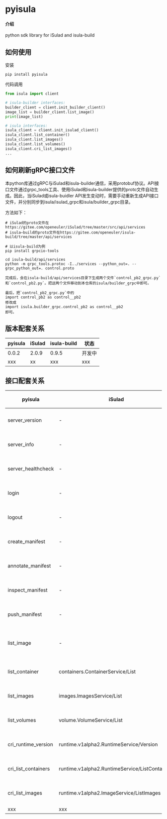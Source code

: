 # pyisula

#### 介绍
python sdk library for iSulad and isula-build

## 如何使用

安装
```
pip install pyisula
```
代码调用
```python
from isula import client

# isula-builder interfaces:
builder_client = client.init_builder_client()
image_list = builder_client.list_image()
print(image_list)

# isula interfaces:
isula_client = client.init_isulad_client()
isula_client.list_container()
isula_client.list_images()
isula_client.list_volumes()
isula_client.cri_list_images()
...
```

## 如何刷新gRPC接口文件

本python库通过gRPC与iSulad和isula-builder通信，采用protobuf协议。API接口文件通过grpc_tools工具、使用iSulad和isula-builder提供的proto文件自动生成。因此，当iSulad或isula-buidler API发生变动时，需要手动重新生成API接口文件，并分别同步到isula/isulad_grpc和isula/builder_grpc目录。

方法如下：
```
# iSulad的proto文件在https://gitee.com/openeuler/iSulad/tree/master/src/api/services
# isula—build的proto文件在https://gitee.com/openeuler/isula-build/tree/master/api/services

# 以isula-build为例
pip install grpcio-tools

cd isula-build/api/services
python -m grpc_tools.protoc -I../services --python_out=. --grpc_python_out=. control.proto

完成后，会在isula-build/api/services目录下生成两个文件`control_pb2_grpc.py`和`control_pb2.py`。把这两个文件移动到本仓库的isula/builder_grpc中即可。

最后，把`control_pb2_grpc.py`中的
import control_pb2 as control__pb2
修改成
import isula.builder_grpc.control_pb2 as control__pb2
即可。
```


## 版本配套关系

| pyisula | iSulad | isula-build | 状态 |
|  ----  |  ----  |  ----  |  ----  |
| 0.0.2 | 2.0.9 | 0.9.5 | 开发中 |
| xxx | xx | xxx | xxx|

## 接口配套关系

| pyisula | iSulad | isula-build | CLI | 状态 |
|  ----  |  ----  |  ----  | ---- | ----  |
| server_version | - | Version | isula-build version | 已完成 |
| server_info | - | Info | isula-build info | 已完成 |
| server_healthcheck | - | HealthCheck | - | 已完成 |
| login | - | Login | isula-build login | 已完成 |
| logout | - | Logout | isula-build logout | 已完成 |
| create_manifest | - | ManifestCreate| - | 已完成 |
| annotate_manifest | - | ManifestAnnotate| - | 已完成 |
| inspect_manifest | - | ManifestInspect| - | 已完成 |
| push_manifest | - | ManifestPush| - | 已完成 |
| list_image | - | List | isula-build ctr-img image | 开发中 |
| list_container | containers.ContainerService/List | - | isula ps | 已完成 |
| list_images | images.ImagesService/List | - | isula images | 已完成 |
| list_volumes | volume.VolumeService/List | - | isula volume ls | 已完成 |
| cri_runtime_version | runtime.v1alpha2.RuntimeService/Version | - | - | 已完成 |
| cri_list_containers | runtime.v1alpha2.RuntimeService/ListContainers | - | - | 已完成 |
| cri_list_images | runtime.v1alpha2.ImageService/ListImages | - | - | 已完成 |
| xxx | xxx | xxx | xxx | xxx |

